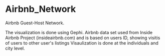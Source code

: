 # Airbnb_Network
Airbnb Guest-Host Network. 

The visualization is done using Gephi.
Airbnb data set used from Inside Airbnb Project (insideairbnb.com) and is based on users ID, showing visitis of users to other user's listings
Visaulization is done at the individuals and city level. 

